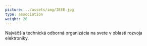 ```yaml
---
picture: ../assets/img/IEEE.jpg
type: association
weight: 20
---
```


Najväčšia technická odborná organizácia na svete v oblasti rozvoja elektroniky.